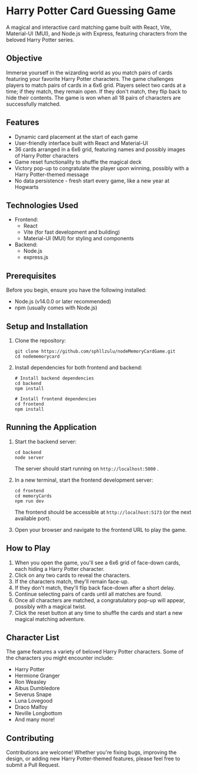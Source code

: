 # Harry Potter Card Guessing Game

A magical and interactive card matching game built with React, Vite, Material-UI (MUI), and Node.js with Express, featuring characters from the beloved Harry Potter series.

## Objective

Immerse yourself in the wizarding world as you match pairs of cards featuring your favorite Harry Potter characters. The game challenges players to match pairs of cards in a 6x6 grid. Players select two cards at a time; if they match, they remain open. If they don't match, they flip back to hide their contents. The game is won when all 18 pairs of characters are successfully matched.

## Features

- Dynamic card placement at the start of each game
- User-friendly interface built with React and Material-UI
- 36 cards arranged in a 6x6 grid, featuring names and possibly images of Harry Potter characters
- Game reset functionality to shuffle the magical deck
- Victory pop-up to congratulate the player upon winning, possibly with a Harry Potter-themed message
- No data persistence - fresh start every game, like a new year at Hogwarts

## Technologies Used

- Frontend:
  - React
  - Vite (for fast development and building)
  - Material-UI (MUI) for styling and components
- Backend:
  - Node.js
  - express.js

## Prerequisites

Before you begin, ensure you have the following installed:
- Node.js (v14.0.0 or later recommended)
- npm (usually comes with Node.js)

## Setup and Installation

1. Clone the repository:
   ```
   git clone https://github.com/sphllzulu/nodeMemoryCardGame.git
   cd nodememorycard
   ```

2. Install dependencies for both frontend and backend:
   ```
   # Install backend dependencies
   cd backend
   npm install

   # Install frontend dependencies
   cd frontend
   npm install
   ```



## Running the Application

1. Start the backend server:
   ```
   cd backend
   node server
   ```
   The server should start running on `http://localhost:5000` .

2. In a new terminal, start the frontend development server:
   ```
   cd frontend
   cd memoryCards
   npm run dev
   ```
   The frontend should be accessible at `http://localhost:5173` (or the next available port).

3. Open your browser and navigate to the frontend URL to play the game.

## How to Play

1. When you open the game, you'll see a 6x6 grid of face-down cards, each hiding a Harry Potter character.
2. Click on any two cards to reveal the characters.
3. If the characters match, they'll remain face-up.
4. If they don't match, they'll flip back face-down after a short delay.
5. Continue selecting pairs of cards until all matches are found.
6. Once all characters are matched, a congratulatory pop-up will appear, possibly with a magical twist.
7. Click the reset button at any time to shuffle the cards and start a new magical matching adventure.

## Character List

The game features a variety of beloved Harry Potter characters. Some of the characters you might encounter include:

- Harry Potter
- Hermione Granger
- Ron Weasley
- Albus Dumbledore
- Severus Snape
- Luna Lovegood
- Draco Malfoy
- Neville Longbottom
- And many more!

## Contributing

Contributions are welcome! Whether you're fixing bugs, improving the design, or adding new Harry Potter-themed features, please feel free to submit a Pull Request.

